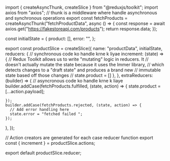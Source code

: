 import { createAsyncThunk, createSlice } from "@reduxjs/toolkit";
import axios from "axios";
// thunk is a middleware where handle asynchronous and synchronous operations
export const fetchProducts = createAsyncThunk("fetchProductData", async () => {
  const response = await axios.get("https://fakestoreapi.com/products");
  return response.data;
});

const initialState = {
  product: [],
  error: "",
};

export const productSlice = createSlice({
  name: "productData",
  initialState,
  reducers: {
    // synchronous code ko handle krne k liyae
    increment: (state) => {
      // Redux Toolkit allows us to write "mutating" logic in reducers. It
      // doesn't actually mutate the state because it uses the Immer library,
      // which detects changes to a "draft state" and produces a brand new
      // immutable state based off those changes
      // state.product = []
    },
  },
  extraReducers: (builder) => {
    // asyncronous code ko handle krne k liaye
    builder.addCase(fetchProducts.fulfilled, (state, action) => {
      state.product = [...action.payload];
      
    });
    builder.addCase(fetchProducts.rejected, (state, action) => {
      // Add error handling here
      state.error = "fetched failed ";
    });
  },
});

// Action creators are generated for each case reducer function
export const { increment } = productSlice.actions;

export default productSlice.reducer;